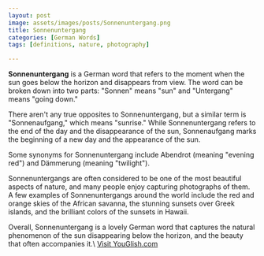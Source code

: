 ```yaml
---
layout: post
image: assets/images/posts/Sonnenuntergang.png
title: Sonnenuntergang
categories: [German Words]
tags: [definitions, nature, photography]

---
```


**Sonnenuntergang** is a German word that refers to the moment when the sun goes below the horizon and disappears from view. The word can be broken down into two parts: "Sonnen" means "sun" and "Untergang" means "going down."

There aren't any true opposites to Sonnenuntergang, but a similar term is "Sonnenaufgang," which means "sunrise." While Sonnenuntergang refers to the end of the day and the disappearance of the sun, Sonnenaufgang marks the beginning of a new day and the appearance of the sun.

Some synonyms for Sonnenuntergang include Abendrot (meaning "evening red") and Dämmerung (meaning "twilight"). 

Sonnenuntergangs are often considered to be one of the most beautiful aspects of nature, and many people enjoy capturing photographs of them. A few examples of Sonnenuntergangs around the world include the red and orange skies of the African savanna, the stunning sunsets over Greek islands, and the brilliant colors of the sunsets in Hawaii.

Overall, Sonnenuntergang is a lovely German word that captures the natural phenomenon of the sun disappearing below the horizon, and the beauty that often accompanies it.\ <a id="yg-widget-0" class="youglish-widget" data-query="Sonnenuntergang" data-lang="german" data-components="8412" data-auto-start="0" data-bkg-color="theme_light" data-title="How%20to%20pronounce%20Sonnenuntergang%20in%20German"  rel="nofollow" href="https://youglish.com">Visit YouGlish.com</a><script async src="https://youglish.com/public/emb/widget.js" charset="utf-8"></script>